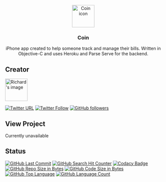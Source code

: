 <p align="center">
  <a href="https://richardtaylordawson.github.io/coin/">
    <img src="https://opengameart.org/sites/default/files/Coin_0.png" alt="Coin icon" width=72 height=72>
  </a>

  <h3 align="center">Coin</h3>

  <p align="center">
    iPhone app created to help someone track and manage their bills. Written in Objective-C and uses Heroku and Parse Serve for the backend. 
  </p>
</p>

## Creator
<a href="https://github.com/richardtaylordawson/">
  <img src="https://twitter.com/richard_codes/profile_image?size=original" alt="Richard's image" width=72 height=72>
</a>

[![Twitter URL](https://img.shields.io/twitter/url/http/shields.io.svg?style=social)](https://twitter.com/intent/tweet?text=@richard_codes)
[![Twitter Follow](https://img.shields.io/twitter/follow/richard_codes.svg?label=Follow&style=social)](https://twitter.com/intent/follow?screen_name=richard_codes)
[![GitHub followers](https://img.shields.io/github/followers/richardtaylordawson.svg?label=Follow&style=social)](https://github.com/richardtaylordawson/)

## View Project
Currently unavailable

## Status
[![GitHub Last Commit](https://img.shields.io/github/last-commit/richardtaylordawson/coin.svg)](https://github.com/richardtaylordawson/coin/commits/master)
[![GitHub Search Hit Counter](https://img.shields.io/github/search/richardtaylordawson/coin/goto.svg)](https://github.com/richardtaylordawson/coin/)
[![Codacy Badge](https://api.codacy.com/project/badge/Grade/d383f49596954f70b4966304ac664882)](https://www.codacy.com/app/richardtaylordawson/coin?utm_source=github.com&amp;utm_medium=referral&amp;utm_content=richardtaylordawson/coin&amp;utm_campaign=Badge_Grade)
[![GitHub Repo Size in Bytes](https://img.shields.io/github/repo-size/richardtaylordawson/coin.svg)](https://github.com/richardtaylordawson/coin/)
[![GitHub Code Size in Bytes](https://img.shields.io/github/languages/code-size/richardtaylordawson/coin.svg)](https://github.com/richardtaylordawson/coin/)
[![GitHub Top Language](https://img.shields.io/github/languages/top/richardtaylordawson/coin.svg)](https://github.com/richardtaylordawson/coin/)
[![GitHub Language Count](https://img.shields.io/github/languages/count/richardtaylordawson/coin.svg)](https://github.com/richardtaylordawson/coin/)

